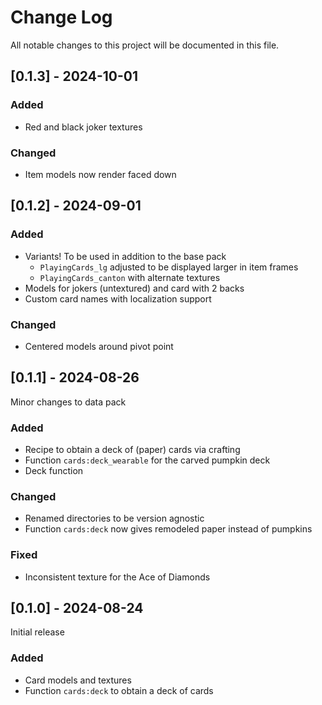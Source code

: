 
# Change Log
All notable changes to this project will be documented in this file.

## [0.1.3] - 2024-10-01
### Added
- Red and black joker textures

### Changed
- Item models now render faced down


## [0.1.2] - 2024-09-01

### Added
- Variants! To be used in addition to the base pack
  - `PlayingCards_lg` adjusted to be displayed larger in item frames
  - `PlayingCards_canton` with alternate textures
- Models for jokers (untextured) and card with 2 backs
- Custom card names with localization support

### Changed
- Centered models around pivot point


## [0.1.1] - 2024-08-26
Minor changes to data pack
 
### Added
- Recipe to obtain a deck of (paper) cards via crafting
- Function `cards:deck_wearable` for the carved pumpkin deck 
- Deck function

### Changed
- Renamed directories to be version agnostic
- Function `cards:deck` now gives remodeled paper instead of pumpkins

### Fixed
- Inconsistent texture for the Ace of Diamonds
 
## [0.1.0] - 2024-08-24
Initial release
 
### Added
- Card models and textures
- Function `cards:deck` to obtain a deck of cards